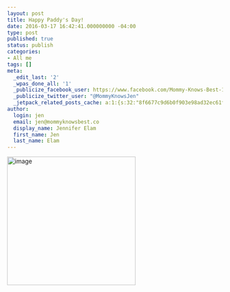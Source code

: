 ```yaml
---
layout: post
title: Happy Paddy's Day!
date: 2016-03-17 16:42:41.000000000 -04:00
type: post
published: true
status: publish
categories:
- All me
tags: []
meta:
  _edit_last: '2'
  _wpas_done_all: '1'
  _publicize_facebook_user: https://www.facebook.com/Mommy-Knows-Best-1491371004503071/
  _publicize_twitter_user: "@MommyKnowsJen"
  _jetpack_related_posts_cache: a:1:{s:32:"8f6677c9d6b0f903e98ad32ec61f8deb";a:2:{s:7:"expires";i:1474241806;s:7:"payload";a:3:{i:0;a:1:{s:2:"id";i:463;}i:1;a:1:{s:2:"id";i:446;}i:2;a:1:{s:2:"id";i:408;}}}}
author:
  login: jen
  email: jen@mommyknowsbest.co
  display_name: Jennifer Elam
  first_name: Jen
  last_name: Elam
---
```

<p><img class="alignnone size-medium wp-image-477" src="{{ site.baseurl }}/assets/image-11-300x300.jpeg" alt="image" width="300" height="300" /></p>
